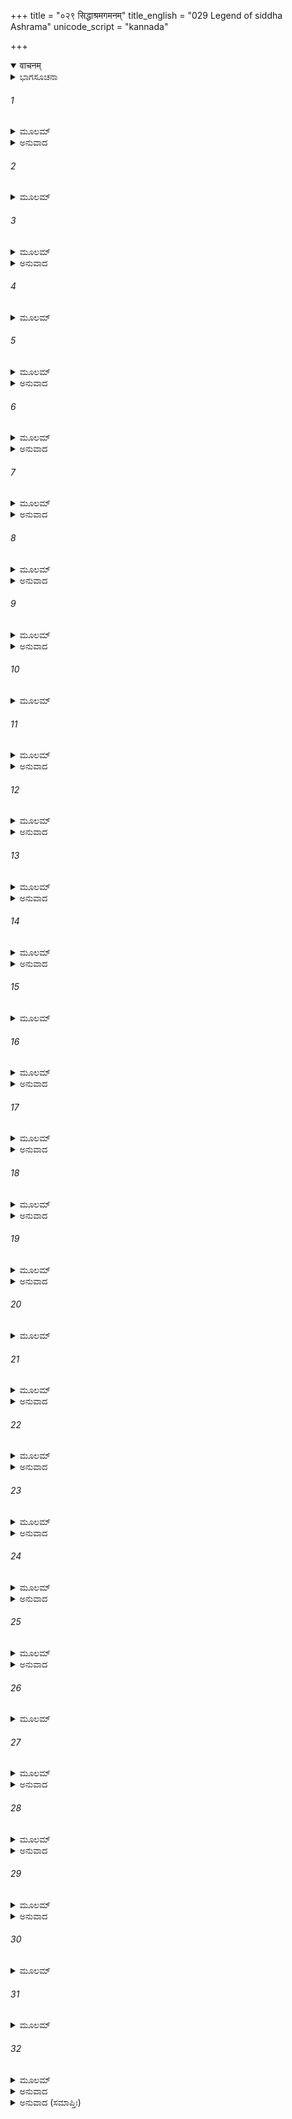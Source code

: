 +++
title = "०२९ सिद्धाश्रमगमनम्"
title_english = "029 Legend of siddha Ashrama"
unicode_script = "kannada"

+++
<details open><summary>वाचनम्</summary>

<div class="audioEmbed"  caption="श्रीराम-हरिसीताराममूर्ति-घनपाठिभ्यां वचनम्" src="https://archive.org/download/Ramayana-recitation-Sriram-harisItArAmamUrti-Ghanapaati-v2/Kanda_1/Kanda_1_BK-029-Sidhdha_Shrama_Gamanam.mp3"></div>
</details>



<details><summary>ಭಾಗಸೂಚನಾ</summary>

ವಾಮನರೂಪಿ ಭಗವಾನ್ ವಿಷ್ಣುವಿನ ಸಿದ್ಧಾಶ್ರಮದ ದರ್ಶನ ಮತ್ತು ವಿಶ್ವಾಮಿತ್ರರಿಂದ ಸಿದ್ಧಾಶ್ರಮದ ಉಪಾಖ್ಯಾನ
</details>

###### 1


<details><summary>ಮೂಲಮ್</summary>

ಅಥ ತಸ್ಯಾಪ್ರಮೇಯಸ್ಯ ವಚನಂ ಪರಿಪೃಚ್ಛತಃ ।  
ವಿಶ್ವಾಮಿತ್ರೋ ಮಹಾತೇಜಾ ವ್ಯಾಖ್ಯಾತುಮುಪಚಕ್ರಮೇ ॥
</details>

<details><summary>ಅನುವಾದ</summary>

ಅಪ್ರಮೇಯನಾದ ಶ್ರೀರಾಮನ ಮಾತನ್ನು ಕೇಳಿ ಮಹಾತೇಜಸ್ವೀ ವಿಶ್ವಾಮಿತ್ರರು ಅವನ ಪ್ರಶ್ನೆಗೆ ಉತ್ತರಿಸ ತೊಡಗಿದರು.॥1॥
</details>

###### 2


<details><summary>ಮೂಲಮ್</summary>

ಇಹ ರಾಮ ಮಹಾಬಾಹೋ ವಿಷ್ಣುರ್ದೇವ ನಮಸ್ಕೃತಃ।  
ವರ್ಷಾಣಿ ಸುಬಹೂನೀಹ ತಥಾ ಯುಗಶತಾನಿ ಚ ॥
</details>

###### 3


<details><summary>ಮೂಲಮ್</summary>

ತಪಶ್ಚರಣಯೋಗಾರ್ಥಮುವಾಸ ಸುಮಹಾತಪಾಃ ।  
ಏಷ ಪೂರ್ವಾಶ್ರಮೋ ರಾಮ ವಾಮನಸ್ಯ ಮಹಾತ್ಮನಃ ॥
</details>

<details><summary>ಅನುವಾದ</summary>

ಮಹಾಬಾಹು ಶ್ರೀರಾಮನೇ! ಬಹಳ ಹಿಂದೆ ದೇವವಂದಿತ ಭಗವಾನ್ ವಿಷ್ಣುವು ನೂರು ಯುಗಗಳವರೆಗೆ ಅನೇಕ ವರ್ಷ ತಪಸ್ಸನ್ನು ಇಲ್ಲಿ ಮಾಡಿದ್ದನು. ಈ ಸ್ಥಾನವು ವಾಮನನದ್ದಾಗಿದೆ. ಶ್ರೀವಿಷ್ಣುವು ವಾಮನ ಅವತಾರ ಮಾಡುವ ಮೊದಲಿನಿಂದಲೂ ಈ ಆಶ್ರಮವಿತ್ತು.॥2-3॥
</details>

###### 4


<details><summary>ಮೂಲಮ್</summary>

ಸಿದ್ಧಾಶ್ರಮ ಇತಿ ಖ್ಯಾತಃ ಸಿದ್ಧೋಹ್ಯತ್ರ ಮಹಾತಪಾಃ ।  
ಏತಸ್ನಿನ್ನೇವ ಕಾಲೇ ತು ರಾಜಾ ವೈರೋಚನಿರ್ಬಲಿಃ ॥
</details>

###### 5


<details><summary>ಮೂಲಮ್</summary>

ನಿರ್ಜಿತ್ಯ ದೈವತಗಣಾನ್ ಸೇಂದ್ರಾನ್ ಸಹಮರುದ್ಗಣಾನ್ ।  
ಕಾರಯಾಮಾಸ ತದ್ರಾಜ್ಯಂ ತ್ರಿಷು ಲೋಕೇಷು ವಿಶ್ರುತಃ ॥
</details>

<details><summary>ಅನುವಾದ</summary>

ಇದು ಸಿದ್ಧಾಶ್ರಮವೆಂದು ಪ್ರಸಿದ್ಧವಾಗಿತ್ತು. ಏಕೆಂದರೆ ಇಲ್ಲಿ ಮಹಾ ತಪಸ್ವಿ ವಿಷ್ಣುವಿಗೆ ಸಿದ್ಧಿ ಉಂಟಾಗಿತ್ತು. ಅವನು ತಪಸ್ಸು ಮಾಡುತ್ತಿದ್ದಾಗಲೇ ವಿರೋಚನ ಕುಮಾರ ಬಲಿ ಚಕ್ರವರ್ತಿಯು ಇಂದ್ರನನ್ನು ಮರುದ್ಗಣಗಳ ಸಹಿತ ಸೋಲಿಸಿ ಅವರ ರಾಜ್ಯವನ್ನು ವಶಪಡಿಸಿಕೊಂಡಿದ್ದನು. ಅವನು ಮೂರು ಲೋಕಗಳಲ್ಲಿಯೂ ವಿಖ್ಯಾತನಾಗಿದ್ದನು.॥4-5॥
</details>

###### 6


<details><summary>ಮೂಲಮ್</summary>

ಯಜ್ಞಂ ಚಕಾರ ಸುಮಹಾನಸುರೇಂದ್ರೋ ಮಹಾಬಲಃ ।  
ಬಲೇಸ್ತು ಯಜಮಾನಸ್ಯ ದೇವಾಃ ಸಾಗ್ನಿಪುರೋಗಮಾಃ ।  
ಸಮಾಗಮ್ಯ ಸ್ವಯಂ ಚೈವ ವಿಷ್ಣುಮೂಚುರಿಹಾಶ್ರಮೇ ॥
</details>

<details><summary>ಅನುವಾದ</summary>

ಆ ಮಹಾಬಲಿ ಅಸುರನು ಒಂದು ಯಜ್ಞವನ್ನು ಆಯೋಜಿಸಿದ್ದನು. ಅತ್ತ ಬಲಿಯು ಯಜ್ಞದಲ್ಲಿ ತೊಡಗಿದ್ದಾಗ, ಇತ್ತ ಅಗ್ನಿಯೇ ಮೊದಲಾದ ದೇವತೆಗಳು ಈ ಆಶ್ರಮಕ್ಕೆ ಬಂದು ಭಗವಾನ್ ವಿಷ್ಣುವಿನಲ್ಲಿ ಪ್ರಾರ್ಥಿಸಿದರು.॥6॥
</details>

###### 7


<details><summary>ಮೂಲಮ್</summary>

ಬಲಿರ್ವೈರೋಚನಿರ್ವಿಷ್ಣೋ ಯಜತೇ ಯಜ್ಞಮುತ್ತಮಮ್ ।  
ಅಸಮಾಪ್ತವ್ರತೇ ತಸ್ಮಿನ್ ಸ್ವಕಾರ್ಯಮಭಿಪದ್ಯತಾಮ್ ॥
</details>

<details><summary>ಅನುವಾದ</summary>

ಸರ್ವವ್ಯಾಪೀ ಪರಮೇಶ್ವರನೇ! ವಿರೋಚನ ಕುಮಾರ ಬಲಿಯು ಒಂದು ಉತ್ತಮ ಯಜ್ಞವನ್ನು ಮಾಡುತ್ತಿದ್ದಾನೆ. ಅವನ ಆ ಯಜ್ಞವು ಪೂರ್ಣವಾಗುವ ಮೊದಲೇ ನೀನು ನಮ್ಮ ಕಾರ್ಯವನ್ನು ಸಿದ್ಧಪಡಿಸಿಕೊಡಬೇಕು.॥7॥
</details>

###### 8


<details><summary>ಮೂಲಮ್</summary>

ಯೇ ಚೈನಮಭಿವರ್ತಂತೇ ಯಾಚಿತಾರ ಇತಸ್ತತಃ ।  
ಯಚ್ಚ ಯತ್ರ ಯಥಾವಚ್ಚ ಸರ್ವಂತೇಭ್ಯಃ ಪ್ರಯಚ್ಛತಿ ॥
</details>

<details><summary>ಅನುವಾದ</summary>

ಈ ಸಮಯದಲ್ಲಿ ಯಾವನೇ ದೇಶದೇಶಾಂತರದ ಯಾಚಕನು ಬಂದು ಅವನಲ್ಲಿ ಬೇಡಿದರೆ ಗೋ, ಭೂಮಿ, ಸುವರ್ಣ ಮುಂತಾದ ಎಲ್ಲ ವಸ್ತುಗಳನ್ನು ರಾಜಾ ಬಲಿಯು ಅವರಿಗೆ ಅರ್ಪಿಸುವನು.॥8॥
</details>

###### 9


<details><summary>ಮೂಲಮ್</summary>

ಸ ತ್ವಂ ಸುರಹಿತಾರ್ಥಾಯ ಮಾಯಾಯೋಗಮುಪಾಶ್ರಿತಃ ।  
ವಾಮನತ್ವಂ ಗತೋ ವಿಷ್ಣೋ ಕುರು ಕಲ್ಯಾಣಮುತ್ತಮಮ್ ॥
</details>

<details><summary>ಅನುವಾದ</summary>

ಆದ್ದರಿಂದ ವಿಷ್ಣೋ! ನೀನು ದೇವತೆಗಳ ಹಿತಕ್ಕಾಗಿ ತನ್ನ ಯೋಗಮಾಯೆಯಿಂದ ವಾಮನ ರೂಪವನ್ನು ಧರಿಸಿ ಆ ಯಜ್ಞಕ್ಕೆ ಹೋಗಿ ನಮ್ಮ ಉತ್ತಮ ಕಲ್ಯಾಣ ಸಾಧನವನ್ನು ಮಾಡು.॥9॥
</details>

###### 10


<details><summary>ಮೂಲಮ್</summary>

ಏತಸ್ನಿನ್ನಂತರೇ ರಾಮ ಕಾಶ್ಯಪೋಽಗ್ನಿ ಸಮಪ್ರಭಃ ।  
ಆದಿತ್ಯಾ ಸಹಿತೋ ರಾಮ ದೀಪ್ಯಮಾನ ಇವೌಜಸಾ ॥
</details>

###### 11


<details><summary>ಮೂಲಮ್</summary>

ದೇವೀ ಸಹಾಯೋ ಭಗವಾನ್ ದಿವ್ಯಂ ವರ್ಷ ಸಹಸ್ರಕಮ್ ।  
ವ್ರತಂ ಸಮಾಪ್ಯ ವರದಂ ತುಷ್ಟಾವ ಮಧುಸೂದನಮ್ ॥
</details>

<details><summary>ಅನುವಾದ</summary>

ಶ್ರೀರಾಮಾ! ಆಗಲೇ ಅಗ್ನಿಯಂತೆ ತೇಜಸ್ವೀ ಮಹರ್ಷಿ ಕಶ್ಯಪರು ಧರ್ಮಪತ್ನಿ ಅದಿತಿಯ ಜೊತೆಗೆ ತನ್ನ ತೇಜದಿಂದ ಬೆಳಗುತ್ತಾ ಇಲ್ಲಿಗೆ ಬಂದರು. ಅವರು ಒಂದು ಸಾವಿರ ದಿವ್ಯ ವರ್ಷಗಳವರೆಗೆ ಮಹಾನ್ ವ್ರತವನ್ನು ಅದಿತಿದೇವಿಯೊಂದಿಗೆ ಮುಗಿಸಿ ಬಂದಿದ್ದರು. ಅವರು ವರದಾಯಕ ಭಗವಾನ್ ಮಧುಸೂದನನನ್ನು ಇಂತು ಸ್ತುತಿಸಿದರ.॥10-11॥
</details>

###### 12


<details><summary>ಮೂಲಮ್</summary>

ತಪೋಮಯಂ ತಪೋರಾಶಿಂ ತಪೋಮೂರ್ತಿಂ ತಪಾತ್ಮಕಮ್ ।  
ತಪಸಾ ತ್ವಾಂ ಸುತಪ್ತೇನ ಪಶ್ಯಾಮಿ ಪುರುಷೋತ್ತಮಮ್ ॥
</details>

<details><summary>ಅನುವಾದ</summary>

ಭಗವಂತನೇ! ನೀನು ತಪೋಮಯ ತೇಜದ ರಾಶಿಯಾಗಿರುವೆ. ತಪಸ್ಸೇ ನಿನ್ನ ಸ್ವರೂಪವಾಗಿದೆ. ಜ್ಞಾನಗಮ್ಯವಾಗಿರುವೆ. ನಾನು ಚೆನ್ನಾಗಿ ತಪಸ್ಸು ಮಾಡಿ ಅದರ ಪ್ರಭಾವದಿಂದ ಪುರುಷೋತ್ತಮನಾದ ನಿನ್ನನ್ನು ದರ್ಶಿಸುತ್ತಾ ಇದ್ದೇನೆ.॥12॥
</details>

###### 13


<details><summary>ಮೂಲಮ್</summary>

ಶರೀರೇ ತವ ಪಶ್ಯಾಮಿ ಜಗತ್ ಸರ್ವಮಿದಂ ಪ್ರಭೋ ।  
ತ್ವಮನಾದಿರನಿರ್ದೇಶ್ಯಸ್ತ್ವಾಮಹಂ ಶರಣಂ ಗತಃ ॥
</details>

<details><summary>ಅನುವಾದ</summary>

ಪ್ರಭೂ! ಇಡೀ ಜಗತ್ತೇ ನಿನ್ನ ಶರೀರದಲ್ಲಿ ಸ್ಥಿತವಿರುವಂತೆ ನಾನು ನೋಡುತ್ತಿದ್ದೇನೆ. ನೀನು ಅನಾದಿಯಾಗಿರುವೆ. ದೇಶ, ಕಾಲ, ವಸ್ತುಗಳ ಸೀಮೆಯಿಂದ ಅತೀತನಾದ್ದರಿಂದ ನಿನ್ನನ್ನು ಇದೇ ಎಂದು ನಿರ್ದೇಶಿಸಲಾಗುವುದಿಲ್ಲ. ನಾನು ನಿನಗೆ ಶರಣು ಬಂದಿರುವೆನು.॥13॥
</details>

###### 14


<details><summary>ಮೂಲಮ್</summary>

ತಮುವಾಚ ಹರಿಃ ಪ್ರೀತಃಕಶ್ಯಪಂ ಗತಕಲ್ಮಷಮ್ ।  
ವರಂ ವರಯ ಭದ್ರಂ ತೇ ವರಾರ್ಹೋಽಸಿ ಮತೋ ಮಮ ॥
</details>

<details><summary>ಅನುವಾದ</summary>

ಕಶ್ಯಪರ ಎಲ್ಲ ಪಾಪಗಳು ತೊಳೆದುಹೋಗಿತ್ತು. ಭಗವಾನ್ ಶ್ರೀಹರಿಯು ಅತ್ಯಂತ ಪ್ರಸನ್ನನಾಗಿ ಅವರಲ್ಲಿ ಹೇಳಿದನು-ಮಹರ್ಷಿಯೇ! ನಿನಗೆ ಮಂಗಳವಾಗಲಿ. ನೀನು ಇಚ್ಛಿತ ವರವನ್ನು ಬೇಡು, ಏಕೆಂದರೆ ನೀನು ವರ ಪಡೆಯಲು ಯೋಗ್ಯನಾಗಿರುವೆ ಎಂದೆ ನಾನು ಭಾವಿಸುತ್ತೇನೆ.॥14॥
</details>

###### 15


<details><summary>ಮೂಲಮ್</summary>

ತಚ್ಛ್ರುತ್ವಾ ವಚನಂ ತಸ್ಯ ಮಾರೀಚಃ ಕಶ್ಯಪೋಽಬ್ರವೀತ್ ।  
ಅದಿತ್ಯಾ ದೇವತಾನಾಂ ಚ ಮಮ ಚೈವಾನುಯಾಚಿತಮ್ ॥
</details>

###### 16


<details><summary>ಮೂಲಮ್</summary>

ವರಂ ವರದ ಸುಪ್ರೀತೋ ದಾತುಮರ್ಹಸಿ ಸುವ್ರತ ।  
ಪುತ್ರತ್ವಂ ಗಚ್ಛ ಭಗವನ್ನದಿತ್ಯಾ ಮಮ ಚಾನಘ ॥
</details>

<details><summary>ಅನುವಾದ</summary>

ಭಗವಂತನ ಈ ಮಾತನ್ನು ಕೇಳಿ ಮರೀಚಿನಂದನ ಕಶ್ಯಪನು ಹೇಳಿದನು - ಸುವ್ರತನಾದ ವರದಾಯಕ ಪರಮೇಶ್ವರನೇ! ದೇವತೆಗಳು ಹಾಗೂ ಅದಿತಿಯೊಂದಿಗೆ ನಾನೂ ನಿನ್ನಲ್ಲಿ ಒಂದೇ ಮಾತಿಗಾಗಿ ಪದೇ-ಪದೇ ಯಾಚಿಸುತ್ತೇನೆ. ನೀನು ಅತ್ಯಂತ ಪ್ರಸನ್ನನಾಗಿ ಭಗವಂತನೇ! ನಿಷ್ಪಾಪ ನಾರಾಯಣನೇ! ‘ನೀನೇ ನಮಗೆ ಪುತ್ರನಾಗಬೇಕು’ ಇದೊಂದೇ ವರವನ್ನು ಕರುಣಿಸು.॥15-16॥
</details>

###### 17


<details><summary>ಮೂಲಮ್</summary>

ಭ್ರಾತಾ ಭವ ಯವೀಯಾಂಸ್ತ್ವಂ ಶಕ್ರಸ್ಯಾಸುರಸೂದನ ।  
ಶೋಕಾರ್ತಾನಾಂ ತು ದೇವಾನಾಂ ಸಾಹಾಯ್ಯಂ ಕರ್ತುಮರ್ಹಸಿ ॥
</details>

<details><summary>ಅನುವಾದ</summary>

ಅರಿಸೂದನನೇ! ನೀನು ಇಂದ್ರನ ತಮ್ಮನಾಗಿ, ಶೋಕದಿಂದ ಪೀಡಿತರಾದ ದೇವತೆಗಳಿಗೆ ಸಹಾಯ ಮಾಡು.॥17॥
</details>

###### 18


<details><summary>ಮೂಲಮ್</summary>

ಅಯಂ ಸಿದ್ಧಾಶ್ರಮೋ ನಾಮ ಪ್ರಸಾದಾತ್ ತೇ ಭವಿಷ್ಯತಿ ।  
ಸಿದ್ಧೇ ಕರ್ಮಣಿ ದೇವೇಶ ಉತ್ತಿಷ್ಠ ಭಗವನ್ನಿತಃ ॥
</details>

<details><summary>ಅನುವಾದ</summary>

ದೇವೇಶ್ವರ ಭಗವಂತನೇ! ನಿನ್ನ ಕೃಪೆಯಿಂದ ಈ ಸ್ಥಾನವು ಸಿದ್ಧಾಶ್ರಮ ಎಂಬ ಹೆಸರಿನಿಂದ ವಿಖ್ಯಾತವಾಗಲಿ. ಈಗ ನಿನ್ನ ತಪೋರೂಪೀ ಕರ್ಮ ಸಿದ್ಧವಾಗಿದೆ. ಆದ್ದರಿಂದ ಮುಂದಿನ ಅವತಾರಕ್ಕಾಗಿ ಇದನ್ನು ಬಿಟ್ಟು ಬಾ.॥18॥
</details>

###### 19


<details><summary>ಮೂಲಮ್</summary>

ಅಥ ವಿಷ್ಣುರ್ಮಹಾತೇಜಾ ಅದಿತ್ಯಾಂ ಸಮಜಾಯತ ।  
ವಾಮನಂ ರೂಪಮಾಸ್ಥಾಯ ವೈರೋಚನಿಮುಪಾಗಮತ್ ॥
</details>

<details><summary>ಅನುವಾದ</summary>

ಅನಂತರ ಮಹಾತೇಜಸ್ವೀ ಭಗವಾನ್ ವಿಷ್ಣುವು ಅದಿತಿ ದೇವಿಯ ಗರ್ಭದಿಂದ ಪ್ರಕಟನಾಗಿ, ವಾಮನ ರೂಪವನ್ನು ಧರಿಸಿ, ವೀರೋಚನಕುಮಾರ ಬಲಿಯ ಬಳಿಗೆ ತೆರಳಿದನು.॥19॥
</details>

###### 20


<details><summary>ಮೂಲಮ್</summary>

ತ್ರೀನ್ ಪದಾನಥ ಭಿಕ್ಷಿತ್ವಾ ಪ್ರತಿಗೃಹ್ಯ ಚ ಮೇದಿನೀಮ್ ।  
ಆಕ್ರಮ್ಯ ಲೋಕಾನ್ ಲೋಕಾರ್ಥಿ ಸರ್ವಲೋಕ ಹಿತೇ ರತಃ ॥
</details>

###### 21


<details><summary>ಮೂಲಮ್</summary>

ಮಹೇಂದ್ರಾಯ ಪುನಃ ಪ್ರಾದಾನ್ನಿಯಮ್ಯ ಬಲಿಮೋಜಸಾ ।  
ತ್ರೈಲೋಕ್ಯಂ ಸ ಮಹಾತೇಜಾಶ್ಚಕ್ರೇ ಶಕ್ರವಶಂ ಪುನಃ ॥
</details>

<details><summary>ಅನುವಾದ</summary>

ಸಮಸ್ತ ಲೋಕಗಳ ಹಿತದಲ್ಲಿ ತತ್ಪರನಾದ ಭಗವಾನ್ ವಿಷ್ಣುವು ಬಲಿಯ ಅಧಿಕಾರದಲ್ಲಿರುವ ಮೂರು ಲೋಕದ ರಾಜ್ಯವನ್ನು ಕಸಿದುಕೊಳ್ಳಲು ಬಯಸುತ್ತಿದ್ದನು. ಆದ್ದರಿಂದ ಅವನು ಮೂರು ಹೆಜ್ಜೆ ಭೂಮಿಯನ್ನು ಯಾಚಿಸಿ ಅವನಿಂದ ಭೂ ದಾನವನ್ನು ಪಡೆದು, ಮೂರು ಲೋಕಗಳನ್ನು ಆಕ್ರಮಿಸಿ ಅವನ್ನು ದೇವೇಂದ್ರನಿಗೆ ಮರಳಿಸಿ ಕೊಟ್ಟನು. ಮಹಾತೇಜಸ್ವೀ ಶ್ರೀಹರಿಯು ತನ್ನ ಶಕ್ತಿಯಿಂದ ಬಲಿಯನ್ನು ನಿಗ್ರಹಿಸಿ ಮೂರು ಲೋಕಗಳನ್ನು ಪುನಃ ಇಂದ್ರನಿಗೆ ಒಪ್ಪಿಸಿಕೊಟ್ಟನು.॥20-21॥
</details>

###### 22


<details><summary>ಮೂಲಮ್</summary>

ತೇನೈವ ಪೂರ್ವಮಾಕ್ರಾಂತ ಅಶ್ರಮಃ ಶ್ರಮನಾಶನಃ ।  
ಮಾಯಾಪಿ ಭಕ್ತ್ಯಾ ತಸ್ಯೈವ ವಾಮನಸ್ಯೋಪಭುಜ್ಯತೇ ॥
</details>

<details><summary>ಅನುವಾದ</summary>

ಅದೇ ಭಗವಂತನು ಹಿಂದೆ ಇಲ್ಲಿ ವಾಸಿಸಿದ್ದನು, ಅದಕ್ಕಾಗಿ, ಈ ಆಶ್ರಮವು ಎಲ್ಲ ವಿಧದ ಶ್ರಮ (ದುಃಖ-ಶೋಕ)ವನ್ನು ನಾಶಮಾಡುವಂತಹುದು. ಆ ಭಗವಾನ್ ವಾಮನನಲ್ಲಿ ಭಕ್ತಿ ಇರುವುದರಿಂದ ನಾನೂ ಕೂಡ ಈ ಸ್ಥಾನವನ್ನು ಉಪಯೋಗಿಸುತ್ತಿದ್ದೇನೆ.॥22॥
</details>

###### 23


<details><summary>ಮೂಲಮ್</summary>

ಏನಮಾಶ್ರಮಮಾಯಾಂತಿ ರಾಕ್ಷಸಾ ವಿಘ್ನಕಾರಿಣಃ ।  
ಅತ್ರ ತೇ ಪುರುಷವ್ಯಾಘ್ರ ಹಂತವ್ಯಾ ದುಷ್ಟಚಾರಿಣಃ ॥
</details>

<details><summary>ಅನುವಾದ</summary>

ಇದೇ ಆಶ್ರಮಕ್ಕೆ ನನ್ನ ಯಜ್ಞದಲ್ಲಿ ವಿಘ್ನವನ್ನೊಡ್ಡುವ ರಾಕ್ಷಸರು ಬರುತ್ತಾರೆ. ಪುರುಷಸಿಂಹನೆ! ನೀನು ಇಲ್ಲೇ ಆ ದುರಾಚಾರಿಗಳನ್ನು ವಧಿಸುವುದಿದೆ.॥23॥
</details>

###### 24


<details><summary>ಮೂಲಮ್</summary>

ಅದ್ಯ ಗಚ್ಛಾಮಹೇ ರಾಮ ಸಿದ್ಧಾಶ್ರಮಮನುತ್ತಮಮ್ ।  
ತದಾಶ್ರಮಪದಂ ತಾತ ತವಾಪ್ಯೇತದ್ಯಥಾ ಮಮ ॥
</details>

<details><summary>ಅನುವಾದ</summary>

ಶ್ರೀರಾಮಾ! ಈಗ ನಾವು ಆ ಪರಮೋತ್ತಮ ಸಿದ್ಧಾಶ್ರಮಕ್ಕೆ ಬಂದಿದ್ದೇವೆ. ಅಯ್ಯಾ! ಈ ಆಶ್ರಮವು ನನ್ನದಿರುವಂತೆಯೇ ನಿನ್ನದೂ ಆಗಿದೆ.॥24॥
</details>

###### 25


<details><summary>ಮೂಲಮ್</summary>

ಇತ್ಯುಕ್ತಾ ಪರಮಪ್ರೀತೋ ಗೃಹ್ಯ ರಾಮಂ ಸಲಕ್ಷ್ಮಣಮ್ ।  
ಪ್ರವಿಶನ್ನಾಶ್ರಮಪದಂ ವ್ಯರೋಚತ ಮಹಾಮುನಿಃ ।  
ಶಶೀವ ಗತನೀಹಾರಃ ಪುನರ್ವಸುಸಮನ್ವಿತಃ ॥
</details>

<details><summary>ಅನುವಾದ</summary>

ಹೀಗೆ ಹೇಳಿ ಮಹಾಮುನಿಯು ಬಹಳ ಪ್ರೇಮದಿಂದ ಶ್ರೀರಾಮ-ಲಕ್ಷ್ಮಣರ ಕೈ ಹಿಡಿದು ಕೊಂಡು, ಅವರಿಬ್ಬರೊಂದಿಗೆ ಆಶ್ರಮವನ್ನು ಪ್ರವೇಶಿಸಿದರು. ಆಗ ಪುನರ್ವಸು ಎಂಬ ಎರಡು ನಕ್ಷತ್ರಗಳ ನಡುವೆ ಇರುವ ಮಂಜುರಹಿತ ಚಂದ್ರನಂತೆ ಅವರು ಶೋಭಿಸುತ್ತಿದ್ದರು.॥25॥
</details>

###### 26


<details><summary>ಮೂಲಮ್</summary>

ತಂ ದೃಷ್ಟ್ವಾ ಮುನಯಃ ಸರ್ವೇ ಸಿದ್ಧಾಶ್ರಮ ನಿವಾಸಿನಃ ।  
ಉತ್ಪತ್ಯೋತ್ಪತ್ಯ ಸಹಸಾ ವಿಶ್ವಾಮಿತ್ರಮಪೂಜಯನ್ ॥
</details>

###### 27


<details><summary>ಮೂಲಮ್</summary>

ಯಥಾರ್ಹಂ ಚಕ್ರಿರೇ ಪೂಜಾಂ ವಿಶ್ವಾಮಿತ್ರಾಯ ಧೀಮತೇ ।  
ತಥೈವ ರಾಜಪುತ್ರಾಭ್ಯಾಮಕುರ್ವನ್ನತಿಥಿಕ್ರಿಯಾಮ್ ॥
</details>

<details><summary>ಅನುವಾದ</summary>

ವಿಶ್ವಾಮಿತ್ರರು ಬಂದಿರುವುದನ್ನು ನೋಡಿ ಸಿದ್ಧಾಶ್ರಮದಲ್ಲಿ ವಾಸಿಸುವ ಎಲ್ಲ ತಪಸ್ವಿಗಳು ಕುಣಿಯುತ್ತಾ ಕೂಡಲೇ ಅವರ ಬಳಿಗೆ ಬಂದು, ಎಲ್ಲರೂ ಸೇರಿ ಆ ಧೀಮಂತ ವಿಶ್ವಾಮಿತ್ರರನ್ನು ಯಥೋಚಿತವಾಗಿ ಪೂಜಿಸಿದರು. ಹಾಗೆಯೇ ಅವರು ಆ ರಾಜಕುಮಾರರಿಬ್ಬರಿಗೂ ಅತಿಥಿ ಸತ್ಕಾರ ಮಾಡಿದರು.॥26-27॥
</details>

###### 28


<details><summary>ಮೂಲಮ್</summary>

ಮುಹೂರ್ತಮಥ ವಿಶ್ರಾಂತೌ ರಾಜಪುತ್ರಾವರಿಂದಮೌ ।  
ಪ್ರಾಂಜಲೀ ಮುನಿಶಾರ್ದೂಲಮೂಚತೂ ರಘುನಂದನೌ ॥
</details>

<details><summary>ಅನುವಾದ</summary>

ಮುಹೂರ್ತಕಾಲ ವಿಶ್ರಾಂತಿ ಪಡೆದು, ರಘುನಂದನರಾದ ಶ್ರೀರಾಮ-ಲಕ್ಷ್ಮಣರು ಕೈಮುಗಿದು ಮುನಿವರ ವಿಶ್ವಾಮಿತ್ರರಲ್ಲಿ ಇಂತೆಂದರು .॥28॥
</details>

###### 29


<details><summary>ಮೂಲಮ್</summary>

ಆದ್ಯೈವ ದೀಕ್ಷಾಂ ಪ್ರವಿಶ ಭದ್ರಂ ತೇ ಮುನಿಪುಂಗವ ।  
ಸಿದ್ಧಾಶ್ರಮೋಽಯಂ ಸಿದ್ಧಃ ಸ್ಯಾತ್ಸತ್ಯಮಸ್ತು ವಚಸ್ತವ ॥
</details>

<details><summary>ಅನುವಾದ</summary>

ಮುನಿಶ್ರೇಷ್ಠರೇ! ತಾವು ಇಂದೇ ಯಜ್ಞದೀಕ್ಷೆಯನ್ನು ಕೈಗೊಳ್ಳಿರಿ. ನಿಮಗೆ ಮಂಗಳವಾಗಲಿ, ಈ ಸಿದ್ಧಾಶ್ರಮವು ವಾಸ್ತವವಾಗಿ ಅನ್ವರ್ಥವಾಗಲೀ. ರಾಕ್ಷಸರ ವಧೆಯ ವಿಷಯದಲ್ಲಿ ನೀವು ಹೇಳಿದ ಮಾತು ನಿಜವಾಗಲಿ.॥29॥
</details>

###### 30


<details><summary>ಮೂಲಮ್</summary>

ಏವಮುಕ್ತೋ ಮಹಾತೇಜಾ ವಿಶ್ವಾಮಿತ್ರೋ ಮಹಾನೃಷಿಃ ।  
ಪ್ರವಿವೇಶ ತದಾ ದೀಕ್ಷಾಂ ನಿಯತೋ ನಿಯತೇಂದ್ರಿಯಃ ॥
</details>

###### 31


<details><summary>ಮೂಲಮ್</summary>

ಕುಮಾರಾವಪಿ ತಾಂ ರಾತ್ರಿಮುಷಿತ್ವಾ ಸುಸಮಾಹಿತೌ ।  
ಪ್ರಭಾತಕಾಲೇ ಚೋತ್ಥಾಯ ಪೂರ್ವಾಂ ಸಂಧ್ಯಾಮುಪಾಸ್ಯ ಚ ॥
</details>

###### 32


<details><summary>ಮೂಲಮ್</summary>

ಪ್ರಶುಚೀ ಪರಮಂ ಚಾಪ್ಯಂ ಸಾಮ್ಯಪಿ ನಿಯಮೇನ ಚ ।  
ಹುತಾಗ್ನಿಹೋತ್ರಮಾಸೀನಂ ವಿಶ್ವಾಮಿತ್ರಮವಂದತಾಮ್ ॥
</details>

<details><summary>ಅನುವಾದ</summary>

ಅವರು ಹೀಗೆ ಹೇಳಿದಾಗ ಮಹಾತೇಜಸ್ವೀ ಮಹರ್ಷಿ ವಿಶ್ವಾಮಿತ್ರರು ಜಿತೇಂದ್ರಿಯ ಭಾವದಿಂದ ನಿಯಮಪೂರ್ವಕ ಯಜ್ಞದೀಕ್ಷೆಯನ್ನು ಪ್ರವೇಶಿಸಿದರು. ಆ ಇಬ್ಬರು ರಾಜಕುಮಾರರು ಜಾಗರೂಕರಾಗಿ ರಾತ್ರಿ ಕಳೆದು ಬೆಳಗ್ಗೆ, ಎದ್ದು, ಸ್ನಾನಾದಿಗಳಿಂದ ಶುದ್ಧರಾಗಿ ಪ್ರಾತಃ ಸಂಧ್ಯೋಪಾಸನೆ ಹಾಗೂ ನಿಯಮಪೂರ್ವಕ ಸರ್ವಶ್ರೇಷ್ಠ ಗಾಯತ್ರಿ ಮಂತ್ರ ಜಪಿಸತೊಡಗಿದರು. ಜಪ ಪೂರೈಸಿ, ಅಗ್ನಿಹೋತ್ರ ಮಾಡಿ ಕುಳಿತಿರುವ ವಿಶ್ವಾಮಿತ್ರರ ಚರಣಗಳಲ್ಲಿ ವಂದಿಸಿಕೊಂಡರು.॥30-32॥
</details>

<details><summary>ಅನುವಾದ (ಸಮಾಪ್ತಿಃ)</summary>

ವಾಲ್ಮೀಕಿ ವಿರಚಿತ ಆರ್ಷ ರಾಮಾಯಣ ಆದಿಕಾವ್ಯದ ಬಾಲಕಾಂಡದಲ್ಲಿ ಇಪ್ಪತ್ತೊಂಭತ್ತನೆಯ ಸರ್ಗ ಪೂರ್ಣವಾಯಿತು. ॥29॥
</details>
